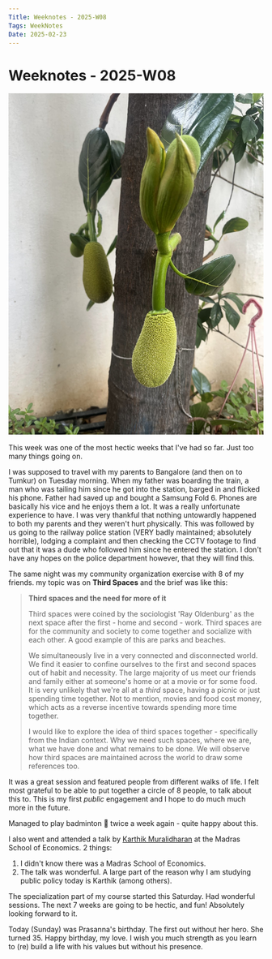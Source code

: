 ```yaml
---
Title: Weeknotes - 2025-W08
Tags: WeekNotes
Date: 2025-02-23
---
```


# Weeknotes - 2025-W08

![Cover image for 2025-W08](/weeknotes/_images/cover-2025-w08.jpg)

This week was one of the most hectic weeks that I've had so far. Just too many things going on. 

I was supposed to travel with my parents to Bangalore (and then on to Tumkur) on Tuesday morning. When my father was boarding the train, a man who was tailing him since he got into the station, barged in and flicked his phone. Father had saved up and bought a Samsung Fold 6. Phones are basically his vice and he enjoys them a lot. It was a really unfortunate experience to have. I was very thankful that nothing untowardly happened to both my parents and they weren't hurt physically. This was followed by us going to the railway police station (VERY badly maintained; absolutely horrible), lodging a complaint and then checking the CCTV footage to find out that it was a dude who followed him since he entered the station. I don't have any hopes on the police department however, that they will find this. 

The same night was my community organization exercise with 8 of my friends. my topic was on **Third Spaces** and the brief was like this: 

> **Third spaces and the need for more of it**
> 
> Third spaces were coined by the sociologist 'Ray Oldenburg' as the next space after the first - home and second - work. Third spaces are for the community and society to come together and socialize with each other. A good example of this are parks and beaches.
>
> We simultaneously live in a very connected and disconnected world. We find it easier to confine ourselves to the first and second spaces out of habit and necessity. The large majority of us meet our friends and family either at someone's home or at a movie or for some food. It is very unlikely that we're all at a _third_ space, having a picnic or just spending time together. Not to mention, movies and food cost money, which acts as a reverse incentive towards spending more time together.
>
> I would like to explore the idea of third spaces together - specifically from the Indian context. Why we need such spaces, where we are, what we have done and what remains to be done. We will observe how third spaces are maintained across the world to draw some references too. 

It was a great session and featured people from different walks of life. I felt most grateful to be able to put together a circle of 8 people, to talk about this to. This is my first _public_ engagement and I hope to do much much more in the future.

Managed to play badminton 🏸 twice a week again - quite happy about this. 

I also went and attended a talk by [Karthik Muralidharan](https://x.com/karthik_econ) at the Madras School of Economics. 2 things: 

1. I didn't know there was a Madras School of Economics.
2. The talk was wonderful. A large part of the reason why I am studying public policy today is Karthik (among others).

The specialization part of my course started this Saturday. Had wonderful sessions. The next 7 weeks are going to be hectic, and fun! Absolutely looking forward to it.

Today (Sunday) was Prasanna's birthday. The first out without her hero. She turned 35. Happy birthday, my love. I wish you much strength as you learn to (re) build a life with his values but without his presence. 